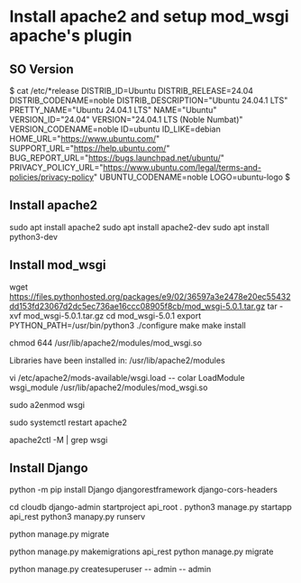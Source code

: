 # Install apache2 and setup mod_wsgi apache's plugin 

## SO Version
$ cat /etc/*release
DISTRIB_ID=Ubuntu
DISTRIB_RELEASE=24.04
DISTRIB_CODENAME=noble
DISTRIB_DESCRIPTION="Ubuntu 24.04.1 LTS"
PRETTY_NAME="Ubuntu 24.04.1 LTS"
NAME="Ubuntu"
VERSION_ID="24.04"
VERSION="24.04.1 LTS (Noble Numbat)"
VERSION_CODENAME=noble
ID=ubuntu
ID_LIKE=debian
HOME_URL="https://www.ubuntu.com/"
SUPPORT_URL="https://help.ubuntu.com/"
BUG_REPORT_URL="https://bugs.launchpad.net/ubuntu/"
PRIVACY_POLICY_URL="https://www.ubuntu.com/legal/terms-and-policies/privacy-policy"
UBUNTU_CODENAME=noble
LOGO=ubuntu-logo
$
## Install apache2
sudo apt install apache2
sudo apt install apache2-dev
sudo apt install python3-dev

## Install mod_wsgi
wget https://files.pythonhosted.org/packages/e9/02/36597a3e2478e20ec55432dd153fd23067d2dc5ec736ae16ccc08905f8cb/mod_wsgi-5.0.1.tar.gz
tar -xvf mod_wsgi-5.0.1.tar.gz
cd mod_wsgi-5.0.1
export PYTHON_PATH=/usr/bin/python3
./configure
make
make install

chmod 644 /usr/lib/apache2/modules/mod_wsgi.so

Libraries have been installed in:
   /usr/lib/apache2/modules

vi /etc/apache2/mods-available/wsgi.load
-- colar
LoadModule wsgi_module /usr/lib/apache2/modules/mod_wsgi.so

sudo a2enmod wsgi

sudo systemctl restart apache2

apache2ctl -M | grep wsgi

## Install Django
python -m pip install Django djangorestframework django-cors-headers

cd cloudb
django-admin startproject api_root .
python3 manage.py startapp api_rest
python3 manapy.py runserv

python manage.py migrate


python manage.py makemigrations api_rest
python manage.py migrate

python manage.py createsuperuser
-- admin
-- admin
